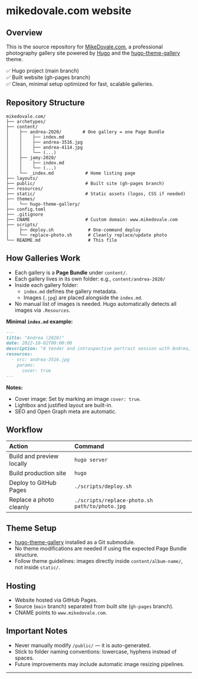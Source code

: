 
# mikedovale.com website

## Overview

This is the source repository for [MikeDovale.com](https://www.mikedovale.com/), a professional photography gallery site powered by [Hugo](https://gohugo.io/) and the [hugo-theme-gallery](https://github.com/nicokaiser/hugo-theme-gallery) theme.

✅ Hugo project (main branch)  
✅ Built website (gh-pages branch)  
✅ Clean, minimal setup optimized for fast, scalable galleries.


## Repository Structure

```
mikedovale.com/
├── archetypes/
├── content/
│    ├── andrea-2020/        # One gallery = one Page Bundle
│    │    ├── index.md
│    │    ├── andrea-3516.jpg
│    │    ├── andrea-4114.jpg
│    │    └── (...)
│    ├── jamy-2020/
│    │    ├── index.md
│    │    └── (...)
│    └── _index.md            # Home listing page
├── layouts/
├── public/                   # Built site (gh-pages branch)
├── resources/
├── static/                   # Static assets (logos, CSS if needed)
├── themes/
│    └── hugo-theme-gallery/
├── config.toml
├── .gitignore
├── CNAME                     # Custom domain: www.mikedovale.com
├── scripts/
│    ├── deploy.sh             # One-command deploy
│    └── replace-photo.sh      # Cleanly replace/update photo
└── README.md                  # This file
```


## How Galleries Work

- Each gallery is a **Page Bundle** under `content/`.
- Each gallery lives in its own folder: e.g., `content/andrea-2020/`
- Inside each gallery folder:
  - `index.md` defines the gallery metadata.
  - Images (`.jpg`) are placed alongside the `index.md`.
- No manual list of images is needed. Hugo automatically detects all images via `.Resources`.

**Minimal `index.md` example:**

```markdown
---
title: "Andrea (2020)"
date: 2022-10-02T00:00:00
description: "A tender and introspective portrait session with Andrea, captured in soft natural light."
resources:
  - src: andrea-3516.jpg
    params:
      cover: true
---
```

**Notes:**
- Cover image: Set by marking an image `cover: true`.
- Lightbox and justified layout are built-in.
- SEO and Open Graph meta are automatic.


## Workflow

| Action                     | Command |
|:---------------------------|:--------|
| Build and preview locally  | `hugo server` |
| Build production site      | `hugo` |
| Deploy to GitHub Pages     | `./scripts/deploy.sh` |
| Replace a photo cleanly    | `./scripts/replace-photo.sh path/to/photo.jpg` |


## Theme Setup

- [hugo-theme-gallery](https://github.com/nicokaiser/hugo-theme-gallery) installed as a Git submodule.
- No theme modifications are needed if using the expected Page Bundle structure.
- Follow theme guidelines: images directly inside `content/album-name/`, not inside `static/`.


## Hosting

- Website hosted via GitHub Pages.
- Source (`main` branch) separated from built site (`gh-pages` branch).
- CNAME points to `www.mikedovale.com`.


## Important Notes

- Never manually modify `/public/` — it is auto-generated.
- Stick to folder naming conventions: lowercase, hyphens instead of spaces.
- Future improvements may include automatic image resizing pipelines.


---